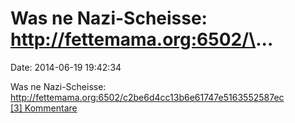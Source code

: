 Was ne Nazi-Scheisse: http://fettemama.org:6502/\...
====================================================

Date: 2014-06-19 19:42:34

Was ne Nazi-Scheisse:
<http://fettemama.org:6502/c2be6d4cc13b6e61747e5163552587ec>\
[\[3\] Kommentare](http://fettemama.org/p/955)
